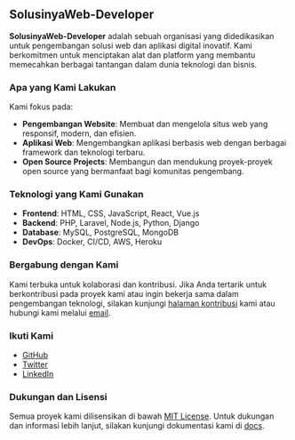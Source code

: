 ## SolusinyaWeb-Developer

**SolusinyaWeb-Developer** adalah sebuah organisasi yang didedikasikan untuk pengembangan solusi web dan aplikasi digital inovatif. Kami berkomitmen untuk menciptakan alat dan platform yang membantu memecahkan berbagai tantangan dalam dunia teknologi dan bisnis.

### Apa yang Kami Lakukan

Kami fokus pada:
- **Pengembangan Website**: Membuat dan mengelola situs web yang responsif, modern, dan efisien.
- **Aplikasi Web**: Mengembangkan aplikasi berbasis web dengan berbagai framework dan teknologi terbaru.
- **Open Source Projects**: Membangun dan mendukung proyek-proyek open source yang bermanfaat bagi komunitas pengembang.

### Teknologi yang Kami Gunakan

- **Frontend**: HTML, CSS, JavaScript, React, Vue.js
- **Backend**: PHP, Laravel, Node.js, Python, Django
- **Database**: MySQL, PostgreSQL, MongoDB
- **DevOps**: Docker, CI/CD, AWS, Heroku

### Bergabung dengan Kami

Kami terbuka untuk kolaborasi dan kontribusi. Jika Anda tertarik untuk berkontribusi pada proyek kami atau ingin bekerja sama dalam pengembangan teknologi, silakan kunjungi [halaman kontribusi](link-kontribusi) kami atau hubungi kami melalui [email](mailto:contact@solusinyaweb-developer.com).

### Ikuti Kami

- [GitHub](https://github.com/solusinyaweb-developer)
- [Twitter](https://twitter.com/solusinyawebdev)
- [LinkedIn](https://linkedin.com/company/solusinyaweb-developer)

### Dukungan dan Lisensi

Semua proyek kami dilisensikan di bawah [MIT License](LICENSE). Untuk dukungan dan informasi lebih lanjut, silakan kunjungi dokumentasi kami di [docs](link-dokumentasi).
